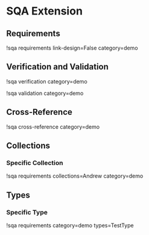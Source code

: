 # SQA Extension

## Requirements

!sqa requirements link-design=False category=demo

## Verification and Validation

!sqa verification category=demo

!sqa validation category=demo

## Cross-Reference

!sqa cross-reference category=demo

## Collections

### Specific Collection

!sqa requirements collections=Andrew category=demo

## Types

### Specific Type

!sqa requirements category=demo types=TestType
